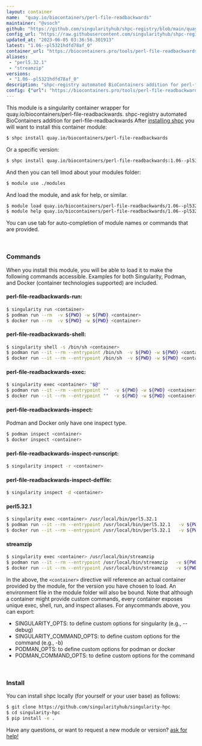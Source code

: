 ```yaml
---
layout: container
name:  "quay.io/biocontainers/perl-file-readbackwards"
maintainer: "@vsoch"
github: "https://github.com/singularityhub/shpc-registry/blob/main/quay.io/biocontainers/perl-file-readbackwards/container.yaml"
config_url: "https://raw.githubusercontent.com/singularityhub/shpc-registry/main/quay.io/biocontainers/perl-file-readbackwards/container.yaml"
updated_at: "2023-06-05 03:36:56.301913"
latest: "1.06--pl5321hdfd78af_0"
container_url: "https://biocontainers.pro/tools/perl-file-readbackwards"
aliases:
 - "perl5.32.1"
 - "streamzip"
versions:
 - "1.06--pl5321hdfd78af_0"
description: "shpc-registry automated BioContainers addition for perl-file-readbackwards"
config: {"url": "https://biocontainers.pro/tools/perl-file-readbackwards", "maintainer": "@vsoch", "description": "shpc-registry automated BioContainers addition for perl-file-readbackwards", "latest": {"1.06--pl5321hdfd78af_0": "sha256:346b9d798bbcd2832ee4bbb5f80a511b0219e9b1ecc25cee74b9b02cfc462178"}, "tags": {"1.06--pl5321hdfd78af_0": "sha256:346b9d798bbcd2832ee4bbb5f80a511b0219e9b1ecc25cee74b9b02cfc462178"}, "docker": "quay.io/biocontainers/perl-file-readbackwards", "aliases": {"perl5.32.1": "/usr/local/bin/perl5.32.1", "streamzip": "/usr/local/bin/streamzip"}}
---
```


This module is a singularity container wrapper for quay.io/biocontainers/perl-file-readbackwards.
shpc-registry automated BioContainers addition for perl-file-readbackwards
After [installing shpc](#install) you will want to install this container module:


```bash
$ shpc install quay.io/biocontainers/perl-file-readbackwards
```

Or a specific version:

```bash
$ shpc install quay.io/biocontainers/perl-file-readbackwards:1.06--pl5321hdfd78af_0
```

And then you can tell lmod about your modules folder:

```bash
$ module use ./modules
```

And load the module, and ask for help, or similar.

```bash
$ module load quay.io/biocontainers/perl-file-readbackwards/1.06--pl5321hdfd78af_0
$ module help quay.io/biocontainers/perl-file-readbackwards/1.06--pl5321hdfd78af_0
```

You can use tab for auto-completion of module names or commands that are provided.

<br>

### Commands

When you install this module, you will be able to load it to make the following commands accessible.
Examples for both Singularity, Podman, and Docker (container technologies supported) are included.

#### perl-file-readbackwards-run:

```bash
$ singularity run <container>
$ podman run --rm  -v ${PWD} -w ${PWD} <container>
$ docker run --rm  -v ${PWD} -w ${PWD} <container>
```

#### perl-file-readbackwards-shell:

```bash
$ singularity shell -s /bin/sh <container>
$ podman run --it --rm --entrypoint /bin/sh  -v ${PWD} -w ${PWD} <container>
$ docker run --it --rm --entrypoint /bin/sh  -v ${PWD} -w ${PWD} <container>
```

#### perl-file-readbackwards-exec:

```bash
$ singularity exec <container> "$@"
$ podman run --it --rm --entrypoint ""  -v ${PWD} -w ${PWD} <container> "$@"
$ docker run --it --rm --entrypoint ""  -v ${PWD} -w ${PWD} <container> "$@"
```

#### perl-file-readbackwards-inspect:

Podman and Docker only have one inspect type.

```bash
$ podman inspect <container>
$ docker inspect <container>
```

#### perl-file-readbackwards-inspect-runscript:

```bash
$ singularity inspect -r <container>
```

#### perl-file-readbackwards-inspect-deffile:

```bash
$ singularity inspect -d <container>
```


#### perl5.32.1

```bash
$ singularity exec <container> /usr/local/bin/perl5.32.1
$ podman run --it --rm --entrypoint /usr/local/bin/perl5.32.1   -v ${PWD} -w ${PWD} <container> -c " $@"
$ docker run --it --rm --entrypoint /usr/local/bin/perl5.32.1   -v ${PWD} -w ${PWD} <container> -c " $@"
```


#### streamzip

```bash
$ singularity exec <container> /usr/local/bin/streamzip
$ podman run --it --rm --entrypoint /usr/local/bin/streamzip   -v ${PWD} -w ${PWD} <container> -c " $@"
$ docker run --it --rm --entrypoint /usr/local/bin/streamzip   -v ${PWD} -w ${PWD} <container> -c " $@"
```



In the above, the `<container>` directive will reference an actual container provided
by the module, for the version you have chosen to load. An environment file in the
module folder will also be bound. Note that although a container
might provide custom commands, every container exposes unique exec, shell, run, and
inspect aliases. For anycommands above, you can export:

 - SINGULARITY_OPTS: to define custom options for singularity (e.g., --debug)
 - SINGULARITY_COMMAND_OPTS: to define custom options for the command (e.g., -b)
 - PODMAN_OPTS: to define custom options for podman or docker
 - PODMAN_COMMAND_OPTS: to define custom options for the command

<br>

### Install

You can install shpc locally (for yourself or your user base) as follows:

```bash
$ git clone https://github.com/singularityhub/singularity-hpc
$ cd singularity-hpc
$ pip install -e .
```

Have any questions, or want to request a new module or version? [ask for help!](https://github.com/singularityhub/singularity-hpc/issues)